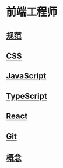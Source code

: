 # 前端工程师

##  [规范](/frontend/rule.md)

##  [CSS](frontend/css.md)

##  [JavaScript](/frontend/javascript.md)

##  [TypeScript](/frontend/typescript.md)

##  [React](/frontend/react.md)

##  [Git](/frontend/git.md)

##  [概念](/frontend/concept.md)

